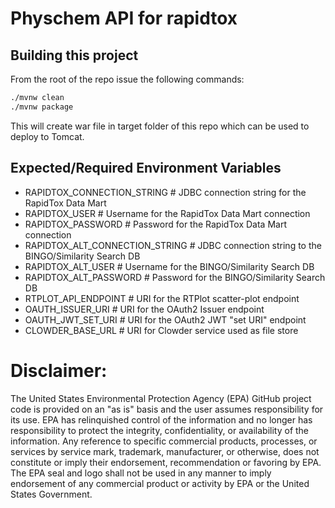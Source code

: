 # Physchem API for rapidtox   

## Building this project
From the root of the repo issue the following commands:

```bash
./mvnw clean  
./mvnw package  
```

This will create war file in target folder of this repo which can be used to 
deploy to Tomcat.

## Expected/Required Environment Variables
* RAPIDTOX_CONNECTION_STRING  # JDBC connection string for the RapidTox Data Mart
* RAPIDTOX_USER  # Username for the RapidTox Data Mart connection
* RAPIDTOX_PASSWORD  # Password for the RapidTox Data Mart connection
* RAPIDTOX_ALT_CONNECTION_STRING  # JDBC connection string to the BINGO/Similarity Search DB
* RAPIDTOX_ALT_USER  # Username for the BINGO/Similarity Search DB
* RAPIDTOX_ALT_PASSWORD  # Password for the BINGO/Similarity Search DB
* RTPLOT_API_ENDPOINT  # URI for the RTPlot scatter-plot endpoint
* OAUTH_ISSUER_URI   # URI for the OAuth2 Issuer endpoint
* OAUTH_JWT_SET_URI   # URI for the OAuth2 JWT "set URI" endpoint
* CLOWDER_BASE_URL   # URI for Clowder service used as file store

# Disclaimer:
The United States Environmental Protection Agency (EPA) GitHub project code is provided on an "as is" basis and the user assumes responsibility for its use.
EPA has relinquished control of the information and no longer has responsibility to protect the integrity, confidentiality, or availability of the information.
Any reference to specific commercial products, processes, or services by service mark, trademark, manufacturer, or otherwise, does not constitute or imply
their endorsement, recommendation or favoring by EPA. The EPA seal and logo shall not be used in any manner to imply endorsement of any commercial product or
activity by EPA or the United States Government. 
